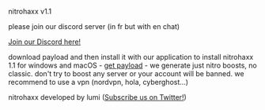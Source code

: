 
<html>
  <head>
<p>nitrohaxx v1.1</p>
   <p>please join our discord server (in fr but with en chat)</p>
    <p><a href="https://disboard.org/fr/server/864486017453391882">Join our Discord here!</a></p>
     <p>download payload and then install it with our application to install nitrohaxx 1.1 for windows and macOS - <a href="https://www.youtube.com/watch?v=dQw4w9WgXcQ">get payload</a> - we generate just nitro boosts, no classic. don't try to boost any server or your account will be banned. we recommend to use a vpn (nordvpn, hola, cyberghost...)</p>
  </head>
                                                                                               
  <body>
    <p>nitrohaxx developed by lumi (<a href="https://twitter.com/nitrohaxx">Subscribe us on Twitter!</a>) </p>
  </body>                                                                    
</html>           
